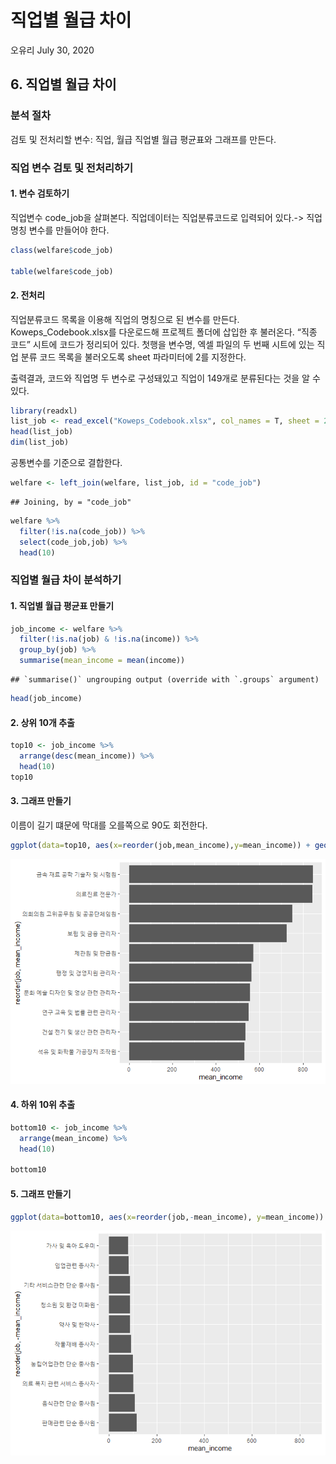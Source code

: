 직업별 월급 차이
================
오유리
July 30, 2020

## 6\. 직업별 월급 차이

### 분석 절차

검토 및 전처리할 변수: 직업, 월급 직업별 월급 평균표와 그래프를 만든다.

### 직업 변수 검토 및 전처리하기

#### 1\. 변수 검토하기

직업변수 code\_job을 살펴본다. 직업데이터는 직업분류코드로 입력되어 있다.-\> 직업 명칭 변수를 만들어야 한다.

``` r
class(welfare$code_job)

table(welfare$code_job)
```

#### 2\. 전처리

직업분류코드 목록을 이용해 직업의 명칭으로 된 변수를 만든다. Koweps\_Codebook.xlsx를 다운로드해 프로젝트 폴더에
삽입한 후 불러온다. “직종 코드” 시트에 코드가 정리되어 있다. 첫행을 변수명, 엑셀 파일의 두 번째 시트에 있는 직업 분류
코드 목록을 불러오도록 sheet 파라미터에 2를 지정한다.

출력결과, 코드와 직업명 두 변수로 구성돼있고 직업이 149개로 분류된다는 것을 알 수 있다.

``` r
library(readxl)
list_job <- read_excel("Koweps_Codebook.xlsx", col_names = T, sheet = 2)
head(list_job)
dim(list_job)
```

공통변수를 기준으로 결합한다.

``` r
welfare <- left_join(welfare, list_job, id = "code_job")
```

    ## Joining, by = "code_job"

``` r
welfare %>% 
  filter(!is.na(code_job)) %>% 
  select(code_job,job) %>% 
  head(10)
```

### 직업별 월급 차이 분석하기

#### 1\. 직업별 월급 평균표 만들기

``` r
job_income <- welfare %>% 
  filter(!is.na(job) & !is.na(income)) %>% 
  group_by(job) %>% 
  summarise(mean_income = mean(income))
```

    ## `summarise()` ungrouping output (override with `.groups` argument)

``` r
head(job_income)
```

#### 2\. 상위 10개 추출

``` r
top10 <- job_income %>% 
  arrange(desc(mean_income)) %>% 
  head(10)
top10
```

#### 3\. 그래프 만들기

이름이 길기 떄문에 막대를 오를쪽으로 90도 회전한다.

``` r
ggplot(data=top10, aes(x=reorder(job,mean_income),y=mean_income)) + geom_col() +coord_flip()
```

![](welfare06_files/figure-gfm/unnamed-chunk-7-1.png)<!-- -->

#### 4\. 하위 10위 추출

``` r
bottom10 <- job_income %>% 
  arrange(mean_income) %>% 
  head(10)

bottom10
```

#### 5\. 그래프 만들기

``` r
ggplot(data=bottom10, aes(x=reorder(job,-mean_income), y=mean_income)) +geom_col() + coord_flip() + ylim(0,850)
```

![](welfare06_files/figure-gfm/unnamed-chunk-9-1.png)<!-- -->
